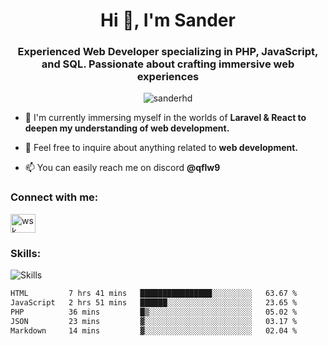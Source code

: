 <h1 align="center">Hi 👋, I'm Sander</h1>
<h3 align="center">Experienced Web Developer specializing in PHP, JavaScript, and SQL. Passionate about crafting immersive web experiences</h3>

<p align="center"> <img src="https://komarev.com/ghpvc/?username=sanderhd&label=Profile%20views&color=000000&style=flat" alt="sanderhd" /> </p>


- 🌱 I'm currently immersing myself in the worlds of **Laravel & React to deepen my understanding of  web development.**

- 💬 Feel free to inquire about anything related to **web development.**

- 📫 You can easily reach me on discord **@qflw9**

<h3 align="left">Connect with me:</h3>
<p align="left">
<a href="https://discord.com/users/1265737667975577721" target="blank"><img align="center" src="https://raw.githubusercontent.com/rahuldkjain/github-profile-readme-generator/master/src/images/icons/Social/discord.svg" alt="wsk" height="30" width="40" /></a>
</p>

<h3 align="left">Skills:</h3>
<img alt="Skills" src="https://skillicons.dev/icons?i=html,css,tailwind,js,react,p5js,nodejs,php,mysql,md,discordjs,bots,figma,github,vscode,windows&perline=11">

<!--START_SECTION:waka-->

```txt
HTML         7 hrs 41 mins   ████████████████░░░░░░░░░   63.67 %
JavaScript   2 hrs 51 mins   ██████░░░░░░░░░░░░░░░░░░░   23.65 %
PHP          36 mins         █▒░░░░░░░░░░░░░░░░░░░░░░░   05.02 %
JSON         23 mins         ▓░░░░░░░░░░░░░░░░░░░░░░░░   03.17 %
Markdown     14 mins         ▓░░░░░░░░░░░░░░░░░░░░░░░░   02.04 %
```

<!--END_SECTION:waka-->

